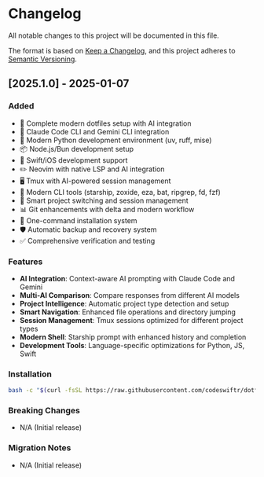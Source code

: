 # Changelog

All notable changes to this project will be documented in this file.

The format is based on [Keep a Changelog](https://keepachangelog.com/en/1.0.0/),
and this project adheres to [Semantic Versioning](https://semver.org/spec/v2.0.0.html).

## [2025.1.0] - 2025-01-07

### Added
- 🚀 Complete modern dotfiles setup with AI integration
- 🤖 Claude Code CLI and Gemini CLI integration
- 🐍 Modern Python development environment (uv, ruff, mise)
- 📦 Node.js/Bun development setup
- 🍎 Swift/iOS development support
- ✏️ Neovim with native LSP and AI integration
- 🖥️ Tmux with AI-powered session management
- 🔧 Modern CLI tools (starship, zoxide, eza, bat, ripgrep, fd, fzf)
- 🎯 Smart project switching and session management
- 📊 Git enhancements with delta and modern workflow
- 🔄 One-command installation system
- 🛡️ Automatic backup and recovery system
- ✅ Comprehensive verification and testing

### Features
- **AI Integration**: Context-aware AI prompting with Claude Code and Gemini
- **Multi-AI Comparison**: Compare responses from different AI models
- **Project Intelligence**: Automatic project type detection and setup
- **Smart Navigation**: Enhanced file operations and directory jumping
- **Session Management**: Tmux sessions optimized for different project types
- **Modern Shell**: Starship prompt with enhanced history and completion
- **Development Tools**: Language-specific optimizations for Python, JS, Swift

### Installation
```bash
bash -c "$(curl -fsSL https://raw.githubusercontent.com/codeswiftr/dotfiles/master/install.sh)"
```

### Breaking Changes
- N/A (Initial release)

### Migration Notes
- N/A (Initial release)